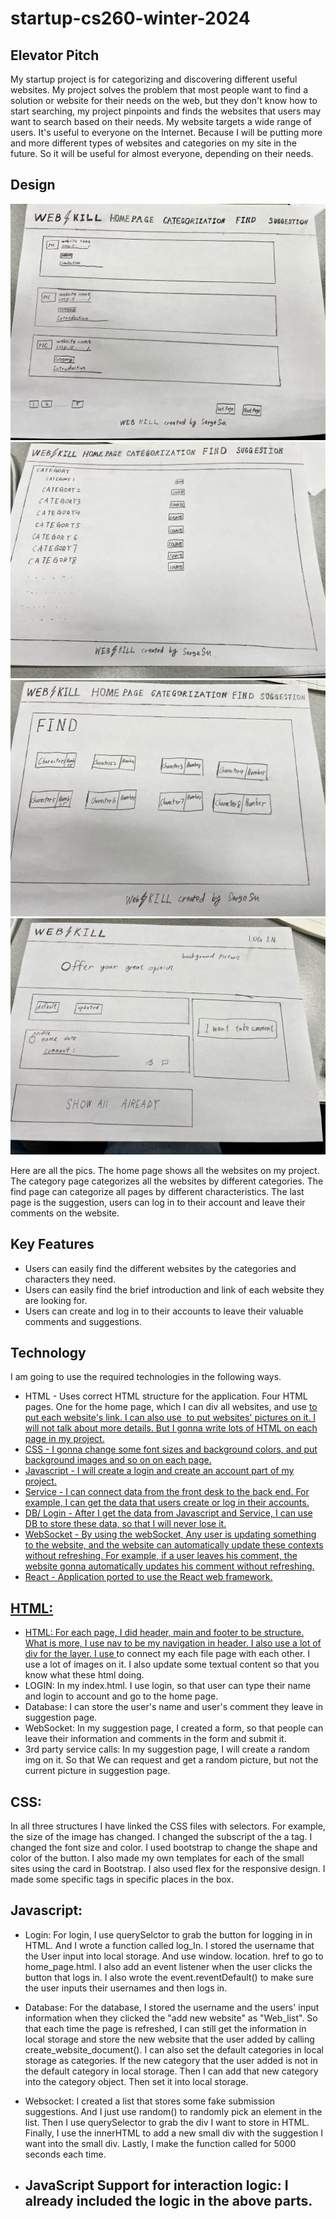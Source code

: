 # startup-cs260-winter-2024

## Elevator Pitch

My startup project is for categorizing and discovering different useful websites. My project solves the problem that most people want to find a solution or website for their needs on the web, but they don't know how to start searching, my project pinpoints and finds the websites that users may want to search based on their needs. My website targets a wide range of users. It's useful to everyone on the Internet. Because I will be putting more and more different types of websites and categories on my site in the future. So it will be useful for almost everyone, depending on their needs.

## Design

![home page](images/home.jpg)
![home page](images/category.jpg)
![home page](images/find.jpg)
![home page](images/suggestion.jpg)

Here are all the pics. The home page shows all the websites on my project. The category page categorizes all the websites by different categories.  The find page can categorize all pages by different characteristics. The last page is the suggestion, users can log in to their account and leave their comments on the website.

## Key Features

- Users can easily find the different websites by the categories and characters they need.
- Users can easily find the brief introduction and link of each website they are looking for.
- Users can create and log in to their accounts to leave their valuable comments and suggestions.

## Technology

I am going to use the required technologies in the following ways.

- HTML - Uses correct HTML structure for the application. Four HTML pages. One for the home page, which I can div all websites, and use <a href> to put each website's link. I can also use <image> to put websites' pictures on it. I will not talk about more details. But I gonna write lots of HTML on each page in my project.
- CSS - I gonna change some font sizes and background colors, and put background images and so on on each page.
- Javascript - I will create a login and create an account part of my project.
- Service - I can connect data from the front desk to the back end. For example, I can get the data that users create or log in their accounts.
- DB/ Login - After I get the data from Javascript and Service, I can use DB to store these data, so that I will never lose it.
- WebSocket - By using the webSocket, Any user is updating something to the website, and the website can automatically update these contexts without refreshing. For example, if a user leaves his comment, the website gonna automatically updates his comment without refreshing.
- React - Application ported to use the React web framework.

## HTML:
 - HTML: For each page, I did header, main and footer to be structure. What is more, I use nav to be my navigation in header. I also use a lot of div for the layer. I use <a> to connect my each file page with each other. I use a lot of images on it. I also update some textual content so that you know what these html doing. 
 - LOGIN: In my index.html. I use login, so that user can type their name and login to account and go to the home page.
 - Database: I can store the user's name and user's comment they leave in suggestion page.
 - WebSocket: In my suggestion page, I created a form, so that people can leave their information and comments in the form and submit it. 
 - 3rd party service calls: In my suggestion page, I will create a random img on it. So that We can request and get a random picture, but not the current picture in suggestion page.

## CSS:
In all three structures I have linked the CSS files with selectors. For example, the size of the image has changed. I changed the subscript of the a tag. I changed the font size and color. I used bootstrap to change the shape and color of the button. I also made my own templates for each of the small sites using the card in Bootstrap. I also used flex for the responsive design. I made some specific tags in specific places in the box.


 ## Javascript:
  - Login: For login, I use querySelctor to grab the button for logging in in HTML. And I wrote a function called log_In. I stored the username that the User input into local storage. And use window. location. href to go to home_page.html.  I also add an event listener when the user clicks the button that logs in. I also wrote the event.reventDefault() to make sure the user inputs their usernames and then logs in.

- Database: For the database, I stored the username and the users' input information when they clicked the "add new website" as "Web_list". So that each time the page is refreshed, I can still get the information in local storage and store the new website that the user added by calling create_website_document(). I can also set the default categories in local storage as categories. If the new category that the user added is not in the default category in local storage. Then I can add that new category into the category object. Then set it into local storage.

- Websocket: I created a list that stores some fake submission suggestions. And I just use random() to randomly pick an element in the list. Then I use querySelector to grab the div I want to store in HTML. Finally, I use the innerHTML to add a new small div with the suggestion I want into the small div. Lastly, I make the function called for 5000 seconds each time.

- JavaScript Support for interaction logic: I already included the logic in the above parts.
  - 
  
